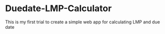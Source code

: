 # Duedate-LMP-Calculator
This is my first trial to create a simple web app for calculating LMP and due date
